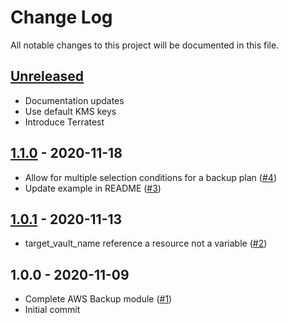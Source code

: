 # Change Log

All notable changes to this project will be documented in this file.

<a name="unreleased"></a>
## [Unreleased]

- Documentation updates
- Use default KMS keys
- Introduce Terratest


<a name="1.1.0"></a>
## [1.1.0] - 2020-11-18

- Allow for multiple selection conditions for a backup plan ([#4](https://github.com/umotif-public/terraform-aws-backup/issues/4))
- Update example in README ([#3](https://github.com/umotif-public/terraform-aws-backup/issues/3))


<a name="1.0.1"></a>
## [1.0.1] - 2020-11-13

- target_vault_name reference a resource not a variable ([#2](https://github.com/umotif-public/terraform-aws-backup/issues/2))


<a name="1.0.0"></a>
## 1.0.0 - 2020-11-09

- Complete AWS Backup module ([#1](https://github.com/umotif-public/terraform-aws-backup/issues/1))
- Initial commit


[Unreleased]: https://github.com/umotif-public/terraform-aws-backup/compare/1.1.0...HEAD
[1.1.0]: https://github.com/umotif-public/terraform-aws-backup/compare/1.0.1...1.1.0
[1.0.1]: https://github.com/umotif-public/terraform-aws-backup/compare/1.0.0...1.0.1
